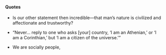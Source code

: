 #### Quotes
- Is our other statement then incredible—that man’s nature is civilized and affectionate and trustworthy?
- “Never… reply to one who asks [your] country, ‘I am an Athenian,’ or ‘I am a Corinthian,’ but ‘I am a citizen of the universe.’”

- We are socially people, 
